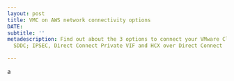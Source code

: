 ```yaml
---
layout: post
title: VMC on AWS network connectivity options
DATE: 
subtitle: ''
metadescription: Find out about the 3 options to connect your VMware Cloud on AWS
  SDDC; IPSEC, Direct Connect Private VIF and HCX over Direct Connect

---
```

a